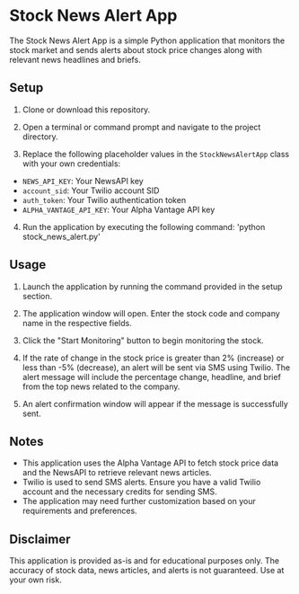 # Stock News Alert App

The Stock News Alert App is a simple Python application that monitors the stock market and sends alerts about stock price changes along with relevant news headlines and briefs.

## Setup

1. Clone or download this repository.

2. Open a terminal or command prompt and navigate to the project directory.

3. Replace the following placeholder values in the `StockNewsAlertApp` class with your own credentials:
 - `NEWS_API_KEY`: Your NewsAPI key
 - `account_sid`: Your Twilio account SID
 - `auth_token`: Your Twilio authentication token
 - `ALPHA_VANTAGE_API_KEY`: Your Alpha Vantage API key
   
4. Run the application by executing the following command: 'python stock_news_alert.py'


## Usage

1. Launch the application by running the command provided in the setup section.

2. The application window will open. Enter the stock code and company name in the respective fields.

3. Click the "Start Monitoring" button to begin monitoring the stock.

4. If the rate of change in the stock price is greater than 2% (increase) or less than -5% (decrease), an alert will be sent via SMS using Twilio. The alert message will include the percentage change, headline, and brief from the top news related to the company.

5. An alert confirmation window will appear if the message is successfully sent.

## Notes

- This application uses the Alpha Vantage API to fetch stock price data and the NewsAPI to retrieve relevant news articles.
- Twilio is used to send SMS alerts. Ensure you have a valid Twilio account and the necessary credits for sending SMS.
- The application may need further customization based on your requirements and preferences.

## Disclaimer

This application is provided as-is and for educational purposes only. The accuracy of stock data, news articles, and alerts is not guaranteed. Use at your own risk.

